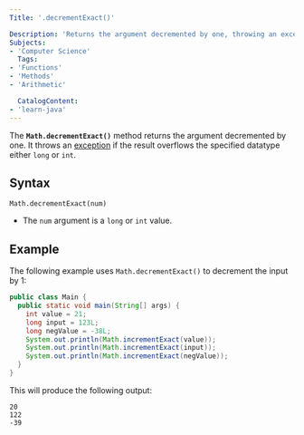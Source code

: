 ```yaml
---
Title: '.decrementExact()'

Description: 'Returns the argument decremented by one, throwing an exception if the result overflows the datatype.'
Subjects:
- 'Computer Science'
  Tags:
- 'Functions'
- 'Methods'
- 'Arithmetic'

  CatalogContent:
- 'learn-java'
---
```


The **`Math.decrementExact()`** method returns the argument decremented by one. It throws an [exception](https://www.codecademy.com/resources/docs/java/errors) if the result overflows the specified datatype either `long` or `int`.

## Syntax

```pseudo
Math.decrementExact(num)
```

- The `num` argument is a `long` or `int` value.

## Example

The following example uses `Math.decrementExact()` to decrement the input by 1:

```java
public class Main {
  public static void main(String[] args) {
    int value = 21;
    long input = 123L;
    long negValue = -38L;
    System.out.println(Math.incrementExact(value));
    System.out.println(Math.incrementExact(input));
    System.out.println(Math.incrementExact(negValue));
  }
}
```

This will produce the following output:

```shell
20
122
-39
```

